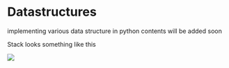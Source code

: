 # Datastructures
implementing various data structure in python
contents will be added soon 

Stack looks something like this 


<img src='https://upload.wikimedia.org/wikipedia/commons/2/29/Data_stack.svg'>
